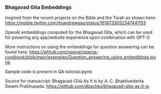 
### Bhagavad Gita Embeddings

Inspired from the recent projects on the Bible and the Torah as shown here: https://mobile.twitter.com/itsandrewgao/status/1618733052347441153 

OpenAI embeddings computed for the Bhagavad Gita, which can be used for powering any app/website experience upon combination with GPT-3. 

More instructions on using the embeddings for question answering can be found here: https://github.com/openai/openai-cookbook/blob/main/examples/Question_answering_using_embeddings.ipynb

Sample code is present in QA-tutorial.ipynb

Source for manuscript: Bhagavad-Gītā As It Is by A. C. Bhaktivedanta Swami Prabhupada. https://github.com/dbachko/bhagavad-gita-as-it-is
